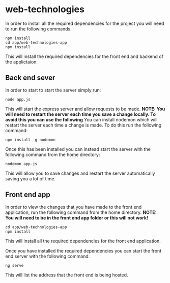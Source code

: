 # web-technologies

In order to install all the required dependencies for the project you will need to run the following commands.
```
npm install
cd app/web-technologies-app
npm install
```
This will install the required dependencies for the front end and backend of the applictaion.

## Back end sever
In order to start to start the server simply run:
```
node app.js
```
This will start the express server and allow requests to be made.
**NOTE: You will need to restart the server each time you save a change locally. To avoid this you can use the following**
You can install nodemon which will restart the server each time a change is made. To do this run the following command:
```
npm install -g nodemon
```
Once this has been installed you can instead start the server with the following command from the home directory:
```
nodemon app.js
```
This will allow you to save changes and restart the server automatically saving you a lot of time.

## Front end app
In order to view the changes that you have made to the front end application, run the following command from the home directory.
**NOTE: You will need to be in the front end app folder or this will not work!**
```
cd app/web-technologies-app
npm install
```
This will install all the required dependencies for the front end application.

Once you have installed the required dependencies you can start the front end server with the following command:
```
ng serve
```
This will list the address that the front end is being hosted.
